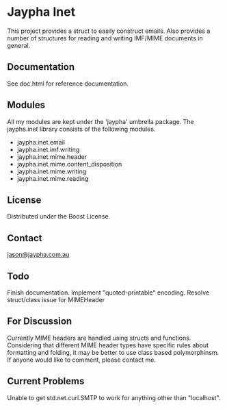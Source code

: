 Jaypha Inet
===========

This project provides a struct to easily construct emails. Also provides a
number of structures for reading and writing IMF/MIME documents in general.

Documentation
-------------

See doc.html for reference documentation.

Modules
-------

All my modules are kept under the 'jaypha' umbrella package. The jaypha.inet
library consists of the following modules.

* jaypha.inet.email
* jaypha.inet.imf.writing
* jaypha.inet.mime.header
* jaypha.inet.mime.content_disposition
* jaypha.inet.mime.writing
* jaypha.inet.mime.reading

License
-------

Distributed under the Boost License.

Contact
-------

jason@jaypha.com.au

Todo
----

Finish documentation.
Implement "quoted-printable" encoding.
Resolve struct/class issue for MIMEHeader

For Discussion
--------------

Currently MIME headers are handled using structs and functions. Considering
that different MIME header types have specific rules about formatting and
folding, it may be better to use class based polymorphinsm. If anyone would like to
comment, please contact me.

Current Problems
----------------

Unable to get std.net.curl.SMTP to work for anything other than "localhost".
